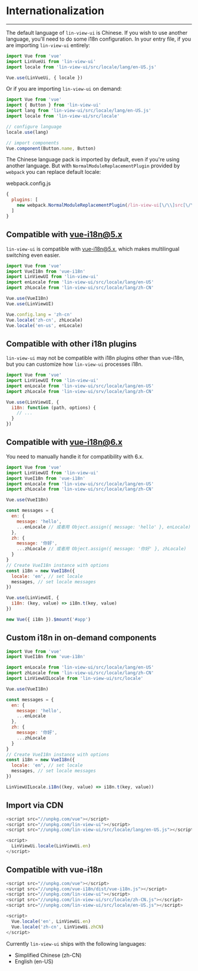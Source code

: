 # Internationalization

---

The default language of `lin-view-ui` is Chinese. If you wish to use another language, you'll need to do some i18n configuration. In your entry file, if you are importing `lin-view-ui` entirely:
```javascript
import Vue from 'vue'
import LinVueUi from 'lin-view-ui'
import locale from 'lin-view-ui/src/locale/lang/en-US.js'

Vue.use(LinVueUi, { locale })
```

Or if you are importing `lin-view-ui` on demand:

```javascript
import Vue from 'vue'
import { Button } from 'lin-view-ui'
import lang from 'lin-view-ui/src/locale/lang/en-US.js'
import locale from 'lin-view-ui/src/locale'

// configure language
locale.use(lang)

// import components
Vue.component(Button.name, Button)
```

The Chinese language pack is imported by default, even if you're using another language. But with `NormalModuleReplacementPlugin` provided by `webpack` you can replace default locale:

webpack.config.js

```javascript
{
  plugins: [
    new webpack.NormalModuleReplacementPlugin(/lin-view-ui[\/\\]src[\/\\]locale[\/\\]lang[\/\\]zh-CN/, 'lin-view-ui/src/locale/lang/en-US')
  ]
}
```

## Compatible with vue-i18n@5.x

`lin-view-ui` is compatible with [vue-i18n@5.x](https://github.com/kazupon/vue-i18n), which makes multilingual switching even easier.

```javascript
import Vue from 'vue'
import VueI18n from 'vue-i18n'
import LinViewUI from 'lin-view-ui'
import enLocale from 'lin-view-ui/src/locale/lang/en-US'
import zhLocale from 'lin-view-ui/src/locale/lang/zh-CN'

Vue.use(VueI18n)
Vue.use(LinViewUI)

Vue.config.lang = 'zh-cn'
Vue.locale('zh-cn', zhLocale)
Vue.locale('en-us', enLocale)
```

## Compatible with other i18n plugins

`lin-view-ui` may not be compatible with i18n plugins other than vue-i18n, but you can customize how `lin-view-ui` processes i18n.

```javascript
import Vue from 'vue'
import LinViewUI from 'lin-view-ui'
import enLocale from 'lin-view-ui/src/locale/lang/en-US'
import zhLocale from 'lin-view-ui/srv/locale/lang/zh-CN'

Vue.use(LinViewUI, {
  i18n: function (path, options) {
    // ...
  }
})
```


## Compatible with vue-i18n@6.x

You need to manually handle it for compatibility with 6.x.

```javascript
import Vue from 'vue'
import LinViewUI from 'lin-view-ui'
import VueI18n from 'vue-i18n'
import enLocale from 'lin-view-ui/src/locale/lang/en-US'
import zhLocale from 'lin-view-ui/src/locale/lang/zh-CN'

Vue.use(VueI18n)

const messages = {
  en: {
    message: 'hello',
    ...enLocale // 或者用 Object.assign({ message: 'hello' }, enLocale)
  },
  zh: {
    message: '你好',
    ...zhLocale // 或者用 Object.assign({ message: '你好' }, zhLocale)
  }
}
// Create VueI18n instance with options
const i18n = new VueI18n({
  locale: 'en', // set locale
  messages, // set locale messages
})

Vue.use(LinViewUI, {
  i18n: (key, value) => i18n.t(key, value)
})

new Vue({ i18n }).$mount('#app')
```

## Custom i18n in on-demand components

```javascript
import Vue from 'vue'
import VueI18n from 'vue-i18n'

import enLocale from 'lin-view-ui/src/locale/lang/en-US'
import zhLocale from 'lin-view-ui/src/locale/lang/zh-CN'
import LinViewUILocale from 'lin-view-ui/src/locale'

Vue.use(VueI18n)

const messages = {
  en: {
    message: 'hello',
    ...enLocale
  },
  zh: {
    message: '你好',
    ...zhLocale
  }
}
// Create VueI18n instance with options
const i18n = new VueI18n({
  locale: 'en', // set locale
  messages, // set locale messages
})

LinViewUILocale.i18n((key, value) => i18n.t(key, value))
```

## Import via CDN

```javascript
<script src="//unpkg.com/vue"></script>
<script src="//unpkg.com/lin-view-ui"></script>
<script src="//unpkg.com/lin-view-ui/src/locale/lang/en-US.js"></script>

<script>
  LinViewUi.locale(LinViewUi.en)
</script>
```

## Compatible with vue-i18n
```javascript
<script src="//unpkg.com/vue"></script>
<script src="//unpkg.com/vue-i18n/dist/vue-i18n.js"></script>
<script src="//unpkg.com/lin-view-ui"></script>
<script src="//unpkg.com/lin-view-ui/src/locale/zh-CN.js"></script>
<script src="//unpkg.com/lin-view-ui/src/locale/en-US.js"></script>

<script>
  Vue.locale('en', LinViewUi.en)
  Vue.locale('zh-cn', LinViewUi.zhCN)
</script>
```

Currently `lin-view-ui` ships with the following languages:

- Simplified Chinese (zh-CN)
- English (en-US)

